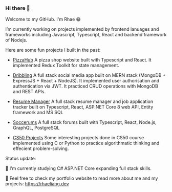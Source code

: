 ### Hi there 👋

Welcome to my GitHub. I'm Rhae 😁

I’m currently working on projects implemented by frontend lanuages and frameworks including Javascript, Typescript, React and backend framework of Nodejs.

Here are some fun projects I built in the past:

- [PizzaHub](https://github.com/Rha3L/pizzahub-ts)
  A pizza shop website built with Typescript and React. It implemented Redux Toolkit for state management. 

- [Dribbling](https://github.com/Rha3L/dribbling-mern)
  A full stack social media app built on MERN stack (MongoDB + ExpressJS + React + NodeJS). It implemented user authorisation and authentication via JWT. It practiced CRUD operations with MongoDB and REST APIs.

- [Resume Manager](https://github.com/Rha3L/ResumeManager)
  A full stack resume manager and job application tracker built on Typescript, React, ASP.NET Core 8 web API, Entity framework and MS SQL

- [Soccerums](https://github.com/Rha3L/soccerums)
  A full stack forums built with Typescript, React, Node.js, GraphQL, PostgreSQL

- [CS50 Projects](https://github.com/Rha3L/CS50-projects)
  Some interesting projects done in  CS50 course implemented using C or Python to practice algorithmatic thinking and effecient problem-solving.

  
Status update:

🌱 I'm currently studying C# ASP.NET Core expanding full stack skills.

🫶 Feel free to check my portfolio website to read more about me and my projects: https://rhaeliang.dev
<!-- 
**Rha3L/Rha3L** is a ✨ _special_ ✨ repository because its `README.md` (this file) appears on your GitHub profile.

Here are some ideas to get you started:


- 🌱 I’m currently learning ...
- 👯 I’m looking to collaborate on ...
- 🤔 I’m looking for help with ...
- 💬 Ask me about ...
- 📫 How to reach me: ...
- 😄 Pronouns: ...
- ⚡ Fun fact: ...
-->
